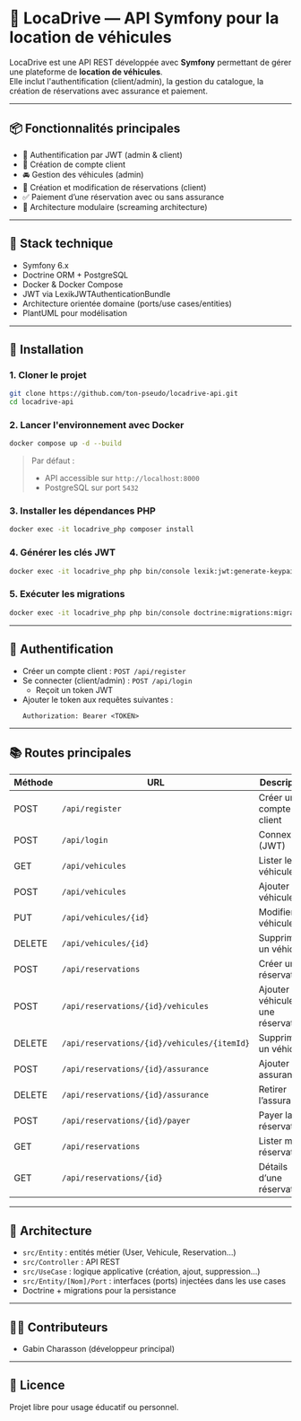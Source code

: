 # 🚗 LocaDrive — API Symfony pour la location de véhicules

LocaDrive est une API REST développée avec **Symfony** permettant de gérer une plateforme de **location de véhicules**.  
Elle inclut l'authentification (client/admin), la gestion du catalogue, la création de réservations avec assurance et paiement.

---

## 📦 Fonctionnalités principales

- 🔐 Authentification par JWT (admin & client)
- 👤 Création de compte client
- 🚘 Gestion des véhicules (admin)
- 🛒 Création et modification de réservations (client)
- ✅ Paiement d’une réservation avec ou sans assurance
- 📄 Architecture modulaire (screaming architecture)

---

## 🧱 Stack technique

- Symfony 6.x
- Doctrine ORM + PostgreSQL
- Docker & Docker Compose
- JWT via LexikJWTAuthenticationBundle
- Architecture orientée domaine (ports/use cases/entities)
- PlantUML pour modélisation

---

## 🚀 Installation

### 1. Cloner le projet

```bash
git clone https://github.com/ton-pseudo/locadrive-api.git
cd locadrive-api
```

### 2. Lancer l'environnement avec Docker

```bash
docker compose up -d --build
```

> Par défaut :
> - API accessible sur `http://localhost:8000`
> - PostgreSQL sur port `5432`

### 3. Installer les dépendances PHP

```bash
docker exec -it locadrive_php composer install
```

### 4. Générer les clés JWT

```bash
docker exec -it locadrive_php php bin/console lexik:jwt:generate-keypair
```

### 5. Exécuter les migrations

```bash
docker exec -it locadrive_php php bin/console doctrine:migrations:migrate
```

---

## 🔑 Authentification

- Créer un compte client : `POST /api/register`
- Se connecter (client/admin) : `POST /api/login`
  - Reçoit un token JWT
- Ajouter le token aux requêtes suivantes :
  ```http
  Authorization: Bearer <TOKEN>
  ```

---

## 📚 Routes principales

| Méthode | URL                                         | Description                           | Rôle requis     |
| ------- | ------------------------------------------- | ------------------------------------- | --------------- |
| POST    | `/api/register`                             | Créer un compte client                | Public          |
| POST    | `/api/login`                                | Connexion (JWT)                       | Public          |
| GET     | `/api/vehicules`                            | Lister les véhicules                  | Client/Admin    |
| POST    | `/api/vehicules`                            | Ajouter un véhicule                   | Admin           |
| PUT     | `/api/vehicules/{id}`                       | Modifier un véhicule                  | Admin           |
| DELETE  | `/api/vehicules/{id}`                       | Supprimer un véhicule                 | Admin           |
| POST    | `/api/reservations`                         | Créer une réservation                 | Client connecté |
| POST    | `/api/reservations/{id}/vehicules`          | Ajouter un véhicule à une réservation | Client          |
| DELETE  | `/api/reservations/{id}/vehicules/{itemId}` | Supprimer un véhicule                 | Client          |
| POST    | `/api/reservations/{id}/assurance`          | Ajouter une assurance                 | Client          |
| DELETE  | `/api/reservations/{id}/assurance`          | Retirer l’assurance                   | Client          |
| POST    | `/api/reservations/{id}/payer`              | Payer la réservation                  | Client          |
| GET     | `/api/reservations`                         | Lister mes réservations               | Client          |
| GET     | `/api/reservations/{id}`                    | Détails d’une réservation             | Client          |

---

## 🧠 Architecture

- `src/Entity` : entités métier (User, Vehicule, Reservation…)
- `src/Controller` : API REST
- `src/UseCase` : logique applicative (création, ajout, suppression…)
- `src/Entity/[Nom]/Port` : interfaces (ports) injectées dans les use cases
- Doctrine + migrations pour la persistance

---

## 🧑‍💻 Contributeurs

- Gabin Charasson (développeur principal)

---

## 📄 Licence

Projet libre pour usage éducatif ou personnel.